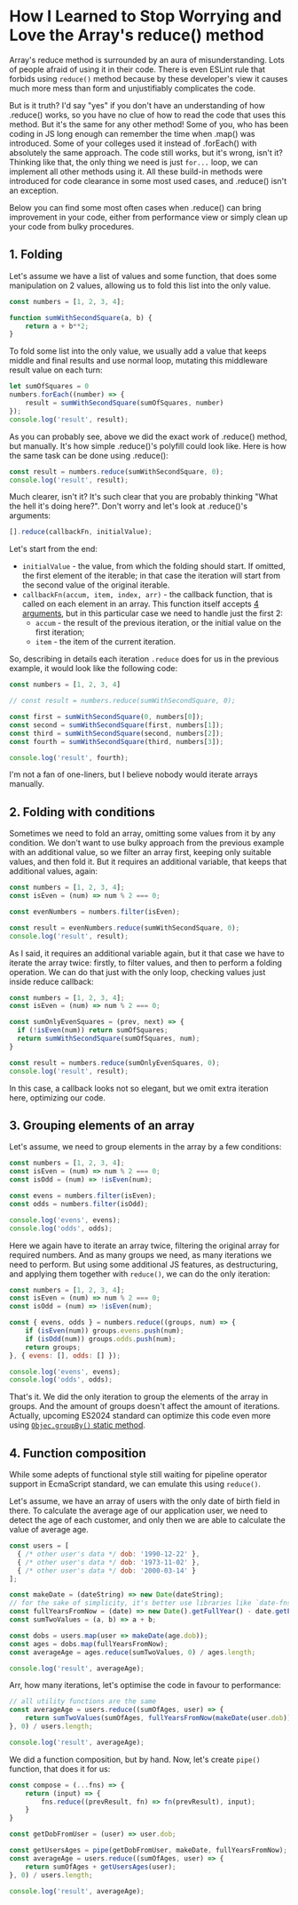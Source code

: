 # How I Learned to Stop Worrying and Love the Array's reduce() method

Array's reduce method is surrounded by an aura of misunderstanding. Lots of people afraid of using it in their code. There is even ESLint rule that forbids using `reduce()` method because by these developer's view it causes much more mess than form and unjustifiably complicates the code.

But is it truth? I'd say "yes" if you don't have an understanding of how .reduce() works, so you have no clue of how to read the code that uses this method. But it's the same for any other method! Some of you, who has been coding in JS long enough can remember the time when .map() was introduced. Some of your colleges used it instead of .forEach() with absolutely the same approach. The code still works, but it's wrong, isn't it? Thinking like that, the only thing we need is just `for...` loop, we can implement all other methods using it. All these build-in methods were introduced for code clearance in some most used cases, and .reduce() isn't an exception.

Below you can find some most often cases when .reduce() can bring improvement in your code, either from performance view or simply clean up your code from bulky procedures.

## 1. Folding
Let's assume we have a list of values and some function, that does some manipulation on 2 values, allowing us to fold this list into the only value.

```js
const numbers = [1, 2, 3, 4];

function sumWithSecondSquare(a, b) {
    return a + b**2;
}
```

To fold some list into the only value, we usually add a value that keeps middle and final results and use normal loop, mutating this middleware result value on each turn: 

```js
let sumOfSquares = 0
numbers.forEach((number) => {
    result = sumWithSecondSquare(sumOfSquares, number)
});
console.log('result', result);
```

As you can probably see, above we did the exact work of .reduce() method, but manually. It's how simple .reduce()'s polyfill could look like. Here is how the same task can be done using .reduce():

```js
const result = numbers.reduce(sumWithSecondSquare, 0);
console.log('result', result);
```

Much clearer, isn't it? It's such clear that you are probably thinking "What the hell it's doing here?". Don't worry and let's look at .reduce()'s arguments:

```js
[].reduce(callbackFn, initialValue);
```
Let's start from the end:
- `initialValue` - the value, from which the folding should start. If omitted, the first element of the iterable; in that case the iteration will start from the second value of the original iterable.
- `callbackFn(accum, item, index, arr)` - the callback function, that is called on each element in an array. This function itself accepts [4 arguments](https://developer.mozilla.org/en-US/docs/Web/JavaScript/Reference/Global_Objects/Array/reduce#parameters), but in this particular case we need to handle just the first 2:
  - `accum` - the result of the previous iteration, or the initial value on the first iteration;
  - `item` - the item of the current iteration.

So, describing in details each iteration `.reduce` does for us in the previous example, it would look like the following code:
```js
const numbers = [1, 2, 3, 4]

// const result = numbers.reduce(sumWithSecondSquare, 0);

const first = sumWithSecondSquare(0, numbers[0]);
const second = sumWithSecondSquare(first, numbers[1]);
const third = sumWithSecondSquare(second, numbers[2]);
const fourth = sumWithSecondSquare(third, numbers[3]);

console.log('result', fourth); 
```

I'm not a fan of one-liners, but I believe nobody would iterate arrays manually.

## 2. Folding with conditions
Sometimes we need to fold an array, omitting some values from it by any condition. We don't want to use bulky approach from the previous example with an additional value, so we filter an array first, keeping only suitable values, and then fold it. But it requires an additional variable, that keeps that additional values, again:
```js
const numbers = [1, 2, 3, 4];
const isEven = (num) => num % 2 === 0;

const evenNumbers = numbers.filter(isEven);

const result = evenNumbers.reduce(sumWithSecondSquare, 0);
console.log('result', result); 
```

As I said, it requires an additional variable again, but it that case we have to iterate the array twice: firstly, to filter values, and then to perform a folding operation. We can do that just with the only loop, checking values just inside reduce callback:
```js
const numbers = [1, 2, 3, 4];
const isEven = (num) => num % 2 === 0;

const sumOnlyEvenSquares = (prev, next) => {
  if (!isEven(num)) return sumOfSquares;
  return sumWithSecondSquare(sumOfSquares, num);
}

const result = numbers.reduce(sumOnlyEvenSquares, 0);
console.log('result', result);
```
In this case, a callback looks not so elegant, but we omit extra iteration here, optimizing our code.

## 3. Grouping elements of an array
Let's assume, we need to group elements in the array by a few conditions:
```js
const numbers = [1, 2, 3, 4];
const isEven = (num) => num % 2 === 0;
const isOdd = (num) => !isEven(num);

const evens = numbers.filter(isEven);
const odds = numbers.filter(isOdd);

console.log('evens', evens);
console.log('odds', odds);
```

Here we again have to iterate an array twice, filtering the original array for required numbers. And as many groups we need, as many iterations we need to perform.
But using some additional JS features, as destructuring, and applying them together with `reduce()`, we can do the only iteration:
```js
const numbers = [1, 2, 3, 4];
const isEven = (num) => num % 2 === 0;
const isOdd = (num) => !isEven(num);

const { evens, odds } = numbers.reduce((groups, num) => {
    if (isEven(num)) groups.evens.push(num);
    if (isOdd(num)) groups.odds.push(num);
    return groups;
}, { evens: [], odds: [] });

console.log('evens', evens);
console.log('odds', odds);
```

That's it. We did the only iteration to group the elements of the array in groups. And the amount of groups doesn't affect the amount of iterations.
Actually, upcoming ES2024 standard can optimize this code even more using [`Objec.groupBy()` static method](https://developer.mozilla.org/en-US/docs/Web/JavaScript/Reference/Global_Objects/Object/groupBy).

## 4. Function composition
While some adepts of functional style still waiting for pipeline operator support in EcmaScript standard, we can emulate this using `reduce()`.

Let's assume, we have an array of users with the only date of birth field in there. To calculate the average age of our application user, we need to detect the age of each customer, and only then we are able to calculate the value of average age.
```js
const users = [
  { /* other user's data */ dob: '1990-12-22' },
  { /* other user's data */ dob: '1973-11-02' },
  { /* other user's data */ dob: '2000-03-14' }
];

const makeDate = (dateString) => new Date(dateString);
// for the sake of simplicity, it's better use libraries like `date-fns` or similar
const fullYearsFromNow = (date) => new Date().getFullYear() - date.getFullYear();
const sumTwoValues = (a, b) => a + b;

const dobs = users.map(user => makeDate(age.dob));
const ages = dobs.map(fullYearsFromNow);
const averageAge = ages.reduce(sumTwoValues, 0) / ages.length;

console.log('result', averageAge);
```

Arr, how many iterations, let's optimise the code in favour to performance:
```js
// all utility functions are the same
const averageAge = users.reduce((sumOfAges, user) => {
    return sumTwoValues(sumOfAges, fullYearsFromNow(makeDate(user.dob)));
}, 0) / users.length;

console.log('result', averageAge);
```

We did a function composition, but by hand. Now, let's create `pipe()` function, that does it for us:
```js
const compose = (...fns) => {
    return (input) => {
        fns.reduce((prevResult, fn) => fn(prevResult), input);
    }
}

const getDobFromUser = (user) => user.dob;

const getUsersAges = pipe(getDobFromUser, makeDate, fullYearsFromNow);
const averageAge = users.reduce((sumOfAges, user) => {
    return sumOfAges + getUsersAges(user);
}, 0) / users.length;

console.log('result', averageAge);
```
